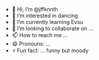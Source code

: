 - 👋 Hi, I’m @jffknnth
- 👀 I’m interested in dancing
- 🌱 I’m currently learning Evsu
- 💞️ I’m looking to collaborate on ...
- 📫 How to reach me ...
- 😄 Pronouns: ...
- ⚡ Fun fact: ... funny but moody

<!---
jffknnth/jffknnth is a ✨ special ✨ repository because its `README.md` (this file) appears on your GitHub profile.
You can click the Preview link to take a look at your changes.
--->
